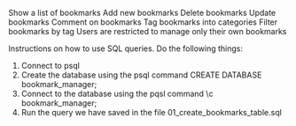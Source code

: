 Show a list of bookmarks 
Add new bookmarks 
Delete bookmarks 
Update bookmarks 
Comment on bookmarks 
Tag bookmarks into categories 
Filter bookmarks by tag 
Users are restricted to manage only their own bookmarks

Instructions on how to use SQL queries. 
Do the following things:
1. Connect to psql
2. Create the database using the psql command CREATE DATABASE bookmark_manager;
3. Connect to the database using the pqsl command \c bookmark_manager;
4. Run the query we have saved in the file 01_create_bookmarks_table.sql
